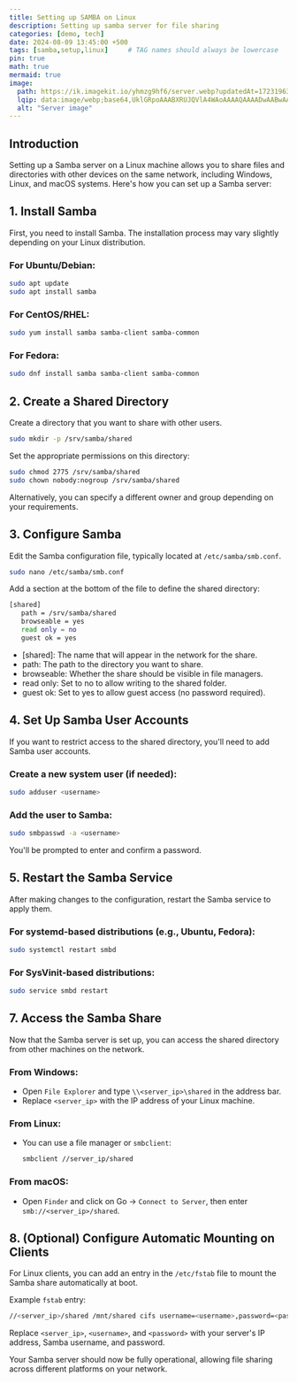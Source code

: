 ```yaml
---
title: Setting up SAMBA on Linux
description: Setting up samba server for file sharing
categories: [demo, tech]
date: 2024-08-09 13:45:00 +500
tags: [samba,setup,linux]     # TAG names should always be lowercase
pin: true
math: true
mermaid: true
image:
  path: https://ik.imagekit.io/yhmzg9hf6/server.webp?updatedAt=1723196390703 
  lqip: data:image/webp;base64,UklGRpoAAABXRUJQVlA4WAoAAAAQAAAADwAABwAAQUxQSDIAAAARL0AmbZurmr57yyIiqE8oiG0bejIYEQTgqiDA9vqnsUSI6H+oAERp2HZ65qP/VIAWAFZQOCBCAAAA8AEAnQEqEAAIAAVAfCWkAALp8sF8rgRgAP7o9FDvMCkMde9PK7euH5M1m6VWoDXf2FkP3BqV0ZYbO6NA/VFIAAAA
  alt: "Server image"
---
```



## Introduction

Setting up a Samba server on a Linux machine allows you to share files and directories with other devices on the same network, including Windows, Linux, and macOS systems. Here's how you can set up a Samba server:

##  1. Install Samba

First, you need to install Samba. The installation process may vary slightly depending on your Linux distribution.

### For Ubuntu/Debian:

```bash
sudo apt update
sudo apt install samba
```

### For CentOS/RHEL:

```bash
sudo yum install samba samba-client samba-common
```

### For Fedora:

```bash
sudo dnf install samba samba-client samba-common
```

## 2. Create a Shared Directory

Create a directory that you want to share with other users.

```bash
sudo mkdir -p /srv/samba/shared
```
Set the appropriate permissions on this directory:

```bash
sudo chmod 2775 /srv/samba/shared
sudo chown nobody:nogroup /srv/samba/shared
```
Alternatively, you can specify a different owner and group depending on your requirements.

## 3. Configure Samba

Edit the Samba configuration file, typically located at `/etc/samba/smb.conf`.

```bash
sudo nano /etc/samba/smb.conf
```
Add a section at the bottom of the file to define the shared directory:

```bash
[shared]
   path = /srv/samba/shared
   browseable = yes
   read only = no
   guest ok = yes
```
* [shared]: The name that will appear in the network for the share.
* path: The path to the directory you want to share.
* browseable: Whether the share should be visible in file managers.
* read only: Set to no to allow writing to the shared folder.
* guest ok: Set to yes to allow guest access (no password required).

## 4. Set Up Samba User Accounts

If you want to restrict access to the shared directory, you'll need to add Samba user accounts.

### Create a new system user (if needed):

```bash
sudo adduser <username>
```

### Add the user to Samba:

```bash
sudo smbpasswd -a <username>
```

You'll be prompted to enter and confirm a password.

## 5. Restart the Samba Service

After making changes to the configuration, restart the Samba service to apply them.

### For systemd-based distributions (e.g., Ubuntu, Fedora):

```bash
sudo systemctl restart smbd
```
### For SysVinit-based distributions:

```bash
sudo service smbd restart
```

## 7. Access the Samba Share

Now that the Samba server is set up, you can access the shared directory from other machines on the network.

### From Windows:

  * Open `File Explorer` and type `\\<server_ip>\shared` in the address bar.
  * Replace `<server_ip>` with the IP address of your Linux machine.

### From Linux:

  * You can use a file manager or `smbclient`:

    ```bash
    smbclient //server_ip/shared
    ```
### From macOS:

  * Open `Finder` and click on Go -> `Connect to Server`, then enter `smb://<server_ip>/shared`.

## 8. (Optional) Configure Automatic Mounting on Clients

For Linux clients, you can add an entry in the `/etc/fstab` file to mount the Samba share automatically at boot.

Example `fstab` entry:

```bash
//<server_ip>/shared /mnt/shared cifs username=<username>,password=<password>,iocharset=utf8 0 0
```
Replace `<server_ip>`, `<username>`, and `<password>` with your server's IP address, Samba username, and password.

Your Samba server should now be fully operational, allowing file sharing across different platforms on your network.

